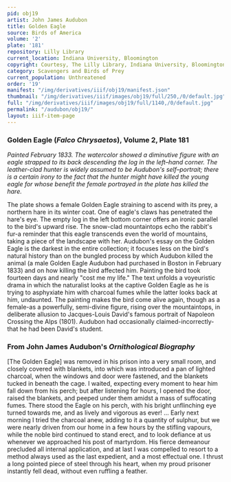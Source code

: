 ```yaml
---
pid: obj19
artist: John James Audubon
title: Golden Eagle
source: Birds of America
volume: '2'
plate: '181'
repository: Lilly Library
current_location: Indiana University, Bloomington
copyright: Courtesy, The Lilly Library, Indiana University, Bloomington, Indiana
category: Scavengers and Birds of Prey
current_population: Unthreatened
order: '19'
manifest: "/img/derivatives/iiif/obj19/manifest.json"
thumbnail: "/img/derivatives/iiif/images/obj19/full/250,/0/default.jpg"
full: "/img/derivatives/iiif/images/obj19/full/1140,/0/default.jpg"
permalink: "/audubon/obj19/"
layout: iiif-item-page
---
```


### Golden Eagle (_Falco Chrysaetos_), Volume 2, Plate 181

_Painted February 1833. The watercolor showed a diminutive figure with an eagle strapped to its back descending the log in the left–hand corner. The leather-clad hunter is widely assumed to be Audubon's self–portrait; there is a certain irony to the fact that the hunter might have killed the young eagle for whose benefit the female portrayed in the plate has killed the hare._

The plate shows a female Golden Eagle straining to ascend with its prey, a northern hare in its winter coat. One of eagle's claws has penetrated the hare's eye. The empty log in the left bottom corner offers an ironic parallel to the bird's upward rise. The snow-clad mountaintops echo the rabbit's fur-a reminder that this eagle transcends even the world of mountains, taking a piece of the landscape with her. Audubon's essay on the Golden Eagle is the darkest in the entire collection; it focuses less on the bird's natural history than on the bungled process by which Audubon killed the animal (a male Golden Eagle Audubon had purchased in Boston in February 1833) and on how killing the bird affected him. Painting the bird took fourteen days and nearly "cost me my life." The text unfolds a voyeuristic drama in which the naturalist looks at the captive Golden Eagle as he is trying to asphyxiate him with charcoal fumes while the latter looks back at him, undaunted. The painting makes the bird come alive again, though as a female-as a powerfully, semi-divine figure, rising over the mountaintops, in deliberate allusion to Jacques-Louis David's famous portrait of Napoleon Crossing the Alps (1801). Audubon had occasionally claimed-incorrectly-that he had been David's student.

### From John James Audubon's _Ornithological Biography_

[The Golden Eagle] was removed in his prison into a very small room, and closely covered with blankets, into which was introduced a pan of lighted charcoal, when the windows and door were fastened, and the blankets tucked in beneath the cage. I waited, expecting every moment to hear him fall down from his perch; but after listening for hours, I opened the door, raised the blankets, and peeped under them amidst a mass of suffocating fumes. There stood the Eagle on his perch, with his bright unflinching eye turned towards me, and as lively and vigorous as ever! ... Early next morning I tried the charcoal anew, adding to it a quantity of sulphur, but we were nearly driven from our home in a few hours by the stifling vapours, while the noble bird continued to stand erect, and to look defiance at us whenever we approached his post of martyrdom. His fierce demeanour precluded all internal application, and at last I was compelled to resort to a method always used as the last expedient, and a most effectual one. I thrust a long pointed piece of steel through his heart, when my proud prisoner instantly fell dead, without even ruffling a feather.
